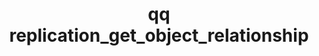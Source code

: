 ---
category: replication
command: replication_get_object_relationship
keywords: qq, qq_cli, replication_get_object_relationship
optional_options:
- alternate: []
  help: Unique identifier of the object replication relationship
  name: --id
  required: true
permalink: /qq-cli-command-guide/replication/replication_get_object_relationship.html
positional_options: []
sidebar: qq_cli_command_reference_sidebar
summary: This section explains how to use the <code>qq replication_get_object_relationship</code>
  command.
synopsis: Get the configuration of the specified object replication relationship.
title: qq replication_get_object_relationship
usage: qq replication_get_object_relationship [-h] --id ID
zendesk_source: qq CLI Command Guide

---
